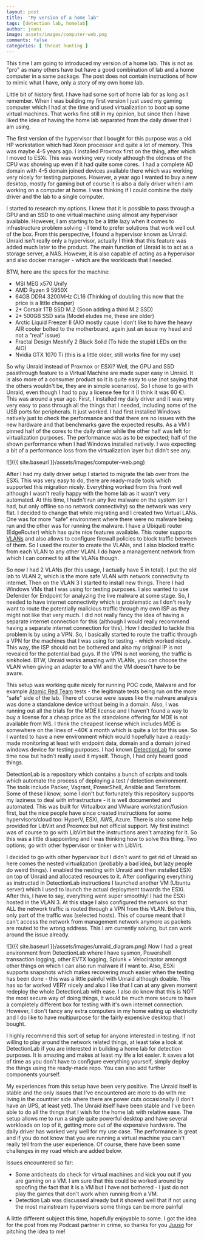 ```yaml
---
layout: post
title:  "My version of a home lab"
tags: [detection lab, homelab]
author: jouni
image: assets/images/computer-web.png
comments: false
categories: [ threat hunting ]
---
```


This time I am going to introduced my version of a home lab. This is not as "pro" as many others have but have a good combination of lab and a home computer in a same package. The post does not contain instructions of how to mimic what I have, only a story of my own home lab.

Little bit of history first. I have had some sort of home lab for as long as I remember. When I was building my first version I just used my gaming computer which I had at the time and used virtualization to boot up some virtual machines. That works fine still in my opinion, but since then I have liked the idea of having the home lab separated from the daily driver that I am using.

The first version of the hypervisor that I bought for this purpose was a old HP workstation which had Xeon processor and quite a lot of memory. This was maybe 4-5 years ago. I installed Proxmox first on the thing, after which I moved to ESXi. This was working very nicely although the oldness of the CPU was showing up even if it had quite some cores.  I had a complete AD domain with 4-5 domain joined devices available there which was working very nicely for testing purposes. However, a year ago I wanted to buy a new desktop, mostly for gaming but of course it is also a daily driver when I am working on a computer at home. I was thinking if I could combine the daily driver and the lab to a single computer.

I started to research my options. I knew that it is possible to pass through a GPU and an SSD to one virtual machine using almost any hypervisor available. However, I am starting to be a little lazy when it comes to infrastructure problem solving - I tend to prefer solutions that work well out of the box. From this perspective, I found a hypervisor known as Unraid. Unraid isn't really only a hypervisor, actually I think that this feature was added much later to the product. The main function of Unraid is to act as a storage server, a NAS. However, it is also capable of acting as a hypervisor and also docker manager - which are the workloads that I needed.

BTW, here are the specs for the machine:

*   MSI MEG x570 Unify
*   AMD Ryzen 9 5950X
*   64GB DDR4 3200MHz CL16 (Thinking of doubling this now that the price is a little cheaper)
*   2\* Corsair 1TB SSD M.2 (Soon adding a third M.2 SSD)
*   2\* 500GB SSD sata (Model eludes me, these are older)
*   Arctic Liquid Freezer II (AIO mostly cause I don't like to have the heavy AIR cooler bolted to the motherboard, again just an issue my head and not a "real" issue)
*   Fractal Design Meshify 2 Black Solid (To hide the stupid LEDs on the AIO)
*   Nvidia GTX 1070 Ti (this is a little older, still works fine for my use)

So why Unraid instead of Proxmox or ESXi? Well, the GPU and SSD passthrough feature to a Virtual Machine are made super easy in Unraid. It is also more of a consumer product so it is quite easy to use (not saying that the others wouldn't be, they are in simple scenarios). So I chose to go with Unraid, even though I had to pay a license fee for it (I think it was 60 €). This was around a year ago. First, I installed my daily driver and it was very very easy to pass through all the things that I needed, including some of the USB ports for peripherals. It just worked. I had first installed Windows natively just to check the performance and that there are no issues with the new hardware and that benchmarks gave the expected results. As a VM I pinned half of the cores to the daily driver while the other half was left for virtualization purposes. The performance was as to be expected; half of the shown performance when I had Windows installed natively. I was expecting a bit of a performance loss from the virtualization layer but didn't see any.

![]({{ site.baseurl }}/assets/images/computer-web.png)

After I had my daily driver setup I started to migrate the lab over from the ESXi. This was very easy to do, there are ready-made tools which supported this migration nicely. Everything worked from this front well although I wasn't really happy with the home lab as it wasn't very automated. At this time, I hadn't run any live malware on the system (or I had, but only offline so no network connectivity) so the network was very flat. I decided to change that while migrating and I created two Virtual LANs. One was for more "safe" environment where there were no malware being run and the other was for running the malware. I have a Ubiquiti router (EdgeRouter) which has quite nice features available. This router supports [VLANs](https://www.lifewire.com/virtual-local-area-network-817357) and also allows to configure firewall policies to block traffic between of them. So I used the router to create the VLANs, and I also blocked traffic from each VLAN to any other VLAN. I do have a management network from which I can connect to all the VLANs though.

So now I had 2 VLANs (for this usage, I actually have 5 in total). I put the old lab to VLAN 2, which is the more safe VLAN with network connectivity to internet. Then on the VLAN 3 I started to install new things. There I had Windows VMs that I was using for testing purposes. I also wanted to use Defender for Endpoint for analyzing the live malware at some stage. So, I needed to have internet connectivity which is problematic as I don't really want to route the potentially malicious traffic through my own ISP as they might not like that very much. I did not really fancy the idea of having a separate internet connection for this (although I would really recommend having a separate internet connection for this). How I decided to tackle this problem is by using a VPN. So, I basically started to route the traffic through a VPN for the machines that I was using for testing - which worked nicely. This way, the ISP should not be bothered and also my original IP is not revealed for the potential bad guys. If the VPN is not working, the traffic is sinkholed. BTW, Unraid works amazing with VLANs, you can choose the VLAN when giving an adapter to a VM and the VM doesn't have to be aware.

This setup was working quite nicely for running POC code, Malware and for example [Atomic Red Team](https://atomicredteam.io/) tests - the legitimate tests being run on the more "safe" side of the lab. There of course were issues like the malware analysis was done a standalone device without being in a domain. Also, I was running out all the trials for the MDE license and I haven't found a way to buy a license for a cheap price as the standalone offering for MDE is not available from MS. I think the cheapest license which includes MDE is somewhere on the lines of ~40€ a month which is quite a lot for this use. So I wanted to have a new environment which would hopefully have a ready-made monitoring at least with endpoint data, domain and a domain joined windows device for testing purposes. I had known [DetectionLab](https://www.detectionlab.network/) for some time now but hadn't really used it myself. Though, I had only heard good things.

DetectionLab is a repository which contains a bunch of scripts and tools which automate the process of deploying a test / detection environment. The tools include Packer, Vagrant, PowerShell, Ansible and Terraform. Some of these I know, some I don't but fortunately this repository supports my laziness to deal with infrastructure - it is well documented and automated. This was built for Virtualbox and VMware workstation/fusion first, but the nice people have since created instructions for some hypervisors/cloud too: HyperV, ESXi, AWS, Azure. There is also some help provided for LibVirt and Proxmox but not official support. My first instinct was of course to go with LibVirt but the instructions aren't amazing for it. So this was a little disappointing and I was thinking how to solve this thing. Two options; go with other hypervisor or tinker with LibVirt.

I decided to go with other hypervisor but I didn't want to get rid of Unraid so here comes the nested virtualization (probably a bad idea, but lazy people do weird things). I enabled the nesting with Unraid and then installed ESXi on top of Unraid and allocated resources to it. After configuring everything as instructed in DetectionLab instructions I launched another VM (Ubuntu server) which I used to launch the actual deployment towards the ESXi. After this, I have to say, everything went super smoothly! I had the ESXi hosted in the VLAN 3. At this stage I also configured the network so that ALL the network traffic is routed through a VPN from this VLAN. Before this, only part of the traffic was (selected hosts). This of course meant that I can't access the network from management network anymore as packets are routed to the wrong address. This I am currently solving, but can work around the issue already.

![]({{ site.baseurl }}/assets/images/unraid_diagram.png)
Now I had a great environment from DetectionLab where I have sysmon, Powershell transaction logging, other EVTX logging, Splunk + Velociraptor amongst other things on which I can also run malware if I want to. Also, ESXi supports snapshots which makes recovering much easier when the testing has been done - this was a little painful with Unraid although doable. This has so far worked VERY nicely and also I like that I can at any given moment redeploy the whole DetectionLab with ease. I also do know that this is NOT the most secure way of doing things, it would be much more secure to have a completely different box for testing with it's own internet connection. However, I don't fancy any extra computers in my home eating up electricity and I do like to have multipurpose for the fairly expensive desktop that I bought.

I highly recommend this sort of setup for anyone interested in testing. If not willing to play around the network related things, at least take a look at DetectionLab if you are interested in building a home lab for detection purposes. It is amazing and makes at least my life a lot easier. It saves a lot of time as you don't have to configure everything yourself, simply deploy the things using the ready-made repo. You can also add further components yourself.

My experiences from this setup have been very positive. The Unraid itself is stable and the only issues that I've encountered are more to do with me living in the countrier side where there are power cuts occasionally (I don't have an UPS, at least yet). The Unraid itself have been stable and I've been able to do all the things that I wish for the home lab with relative ease. The setup allows me to run a single quite powerful desktop and have several workloads on top of it, getting more out of the expensive hardware. The daily driver has worked very well for my use case. The performance is great and if you do not know that you are running a virtual machine you can't really tell from the user experience. Of course, there have been some challenges in my road which are added below.

Issues encountered so far:

*   Some anticheats do check for virtual machines and kick you out if you are gaming on a VM. I am sure that this could be worked around by spoofing the fact that it is a VM but I have not bothered - I just do not play the games that don't work when running from a VM.
*   Detection Lab was discussed already but it showed well that if not using the most mainstream hypervisors some things can be more painful

A little different subject this time, hopefully enjoyable to some. I got the idea for the post from my Podcast partner in crime, so thanks for you [Juuso](https://www.linkedin.com/in/juuso-myllyla/) for pitching the idea to me!